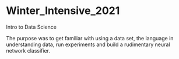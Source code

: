 # Winter_Intensive_2021
Intro to Data Science 

The purpose was to get familiar with using a data set, the language in understanding data, run experiments and build a rudimentary neural network classifier.
